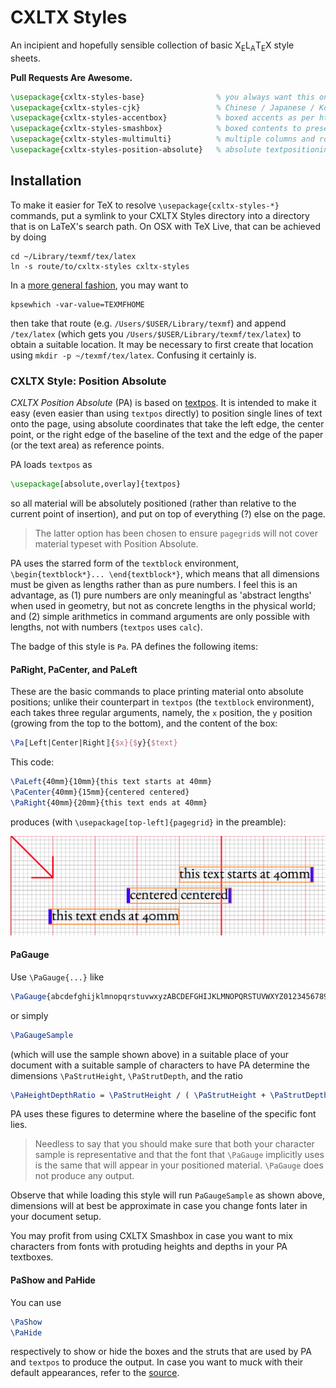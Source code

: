 

# CXLTX Styles

An incipient and hopefully sensible collection of basic X<sub>E</sub>L<sub>A</sub>T<sub>E</sub>X style
sheets.

**Pull Requests Are Awesome.**

````latex
\usepackage{cxltx-styles-base}                % you always want this one
\usepackage{cxltx-styles-cjk}                 % Chinese / Japanese / Korean
\usepackage{cxltx-styles-accentbox}           % boxed accents as per http://www.eutypon.gr/eutypon/pdf/e2000-05/e05-a04.pdf
\usepackage{cxltx-styles-smashbox}            % boxed contents to preserve lineheights
\usepackage{cxltx-styles-multimulti}          % multiple columns and rows on pages and in tables
\usepackage{cxltx-styles-position-absolute}   % absolute textpositioning
````


## Installation

To make it easier for TeX to resolve `\usepackage{cxltx-styles-*}` commands, put a symlink to your
CXLTX Styles directory into a directory that is on LaTeX's search path. On OSX with TeX Live, that can
be achieved by doing

    cd ~/Library/texmf/tex/latex
    ln -s route/to/cxltx-styles cxltx-styles

In a [more general fashion](http://tex.stackexchange.com/a/1138/28067), you may want to

    kpsewhich -var-value=TEXMFHOME

then take that route (e.g. `/Users/$USER/Library/texmf`) and append `/tex/latex` (which gets you
`/Users/$USER/Library/texmf/tex/latex`) to obtain a suitable location. It may be necessary to first create
that location using `mkdir -p ~/texmf/tex/latex`. Confusing it certainly is.


<!-- =================================================================================================== -->
### CXLTX Style: Position Absolute

*CXLTX Position Absolute* (PA) is based on
[textpos](http://www.tex.ac.uk/ctan/macros/latex/contrib/textpos/textpos.pdf). It is intended to make it
easy (even easier than using `textpos` directly) to position single lines of text onto
the page, using absolute coordinates that take the left edge, the center point, or the right edge of the
baseline of the text and the edge of the paper (or the text area) as reference points.

PA loads `textpos` as

````latex
\usepackage[absolute,overlay]{textpos}
````

so all material will be absolutely positioned (rather than relative to the current point of insertion), and
put on top of everything (?) else on the page.

> The latter option has been chosen to ensure `pagegrid`s will
> not cover material typeset with Position Absolute.

PA uses the starred form of the `textblock` environment, `\begin{textblock*}... \end{textblock*}`, which
means that all dimensions must be given as lengths rather than as pure numbers. I feel this is an advantage,
as (1) pure numbers are only meaningful as 'abstract lengths' when used in geometry, but not as concrete
lengths in the physical world; and (2) simple arithmetics in command arguments are only possible with
lengths, not with numbers (`textpos` uses `calc`).

The badge of this style is `Pa`. PA defines the following items:

<!-- ................................................................................................... -->
#### PaRight, PaCenter, and PaLeft

These are the basic commands to place printing material onto absolute positions; unlike their counterpart
in `textpos` (the `textblock` environment), each takes three regular arguments, namely, the `x` position,
the `y` position (growing from the top to the bottom), and the content of the box:

````latex
\Pa〚Left|Center|Right〛{$x}{$y}{$text}
````

This code:

````latex
\PaLeft{40mm}{10mm}{this text starts at 40mm}
\PaCenter{40mm}{15mm}{centered centered}
\PaRight{40mm}{20mm}{this text ends at 40mm}
````

produces (with `\usepackage[top-left]{pagegrid}` in the preamble):

![](https://raw.githubusercontent.com/loveencounterflow/cxltx-styles/master/art/Screen%20Shot%202014-03-26%20at%2001.47.44.png)

<!-- ................................................................................................... -->
#### PaGauge

Use `\PaGauge{...}` like

````latex
\PaGauge{abcdefghijklmnopqrstuvwxyzABCDEFGHIJKLMNOPQRSTUVWXYZ0123456789!?§\$}
````

or simply

````latex
\PaGaugeSample
````

(which will use the sample shown above) in a suitable place of your document with a suitable sample of
characters to have PA determine the dimensions `\PaStrutHeight`, `\PaStrutDepth`, and the ratio

````latex
\PaHeightDepthRatio = \PaStrutHeight / ( \PaStrutHeight + \PaStrutDepth )
````

PA uses these figures to determine where the baseline of the specific font lies.

> Needless to say that
> you should make sure that both your character sample is representative and that the font that `\PaGauge`
> implicitly uses is the same that will appear in your positioned material. `\PaGauge` does not produce any
> output.

Observe that while loading this style will run `PaGaugeSample` as shown above, dimensions will at best be
approximate in case you change fonts later in your document setup.

You may profit from using CXLTX Smashbox in case you want to mix characters from fonts with protuding
heights and depths in your PA textboxes.

<!-- ................................................................................................... -->
#### PaShow and PaHide

You can use

````latex
\PaShow
\PaHide
````

respectively to show or hide the boxes and the struts that are used by PA and `textpos` to produce the
output. In case you want to muck with their default appearances, refer to the
[source](https://github.com/loveencounterflow/cxltx-styles/blob/master/cxltx-styles-position-absolute.sty).








